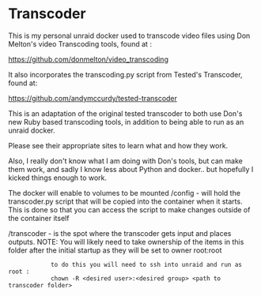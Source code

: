 # Transcoder

This is my personal unraid docker used to transcode video files using Don Melton's
video Transcoding tools, found at :

https://github.com/donmelton/video_transcoding

It also incorporates the transcoding.py script from Tested's Transcoder,
found at: 

https://github.com/andymccurdy/tested-transcoder

This is an adaptation of the original tested transcoder to both use Don's new
Ruby based transcoding tools, in addition to being able to run as an unraid docker.

Please see their appropriate sites to learn what and how they work.

Also, I really don't know what I am doing with Don's tools, but can make them work, and
sadly I know less about Python and docker.. but hopefully I kicked things enough to work.

The docker will enable to volumes to be mounted
  /config - will hold the transcoder.py script that will be copied into the container
            when it starts. This is done so that you can access the script to make changes
            outside of the container itself
            
  /transcoder - is the spot where the transcoder gets input and places outputs.
                NOTE: You will likely need to take ownership of the items in this folder
                after the initial startup as they will be set to owner root:root
                
                to do this you will need to ssh into unraid and run as root :
                chown -R <desired user>:<desired group> <path to transcoder folder>
